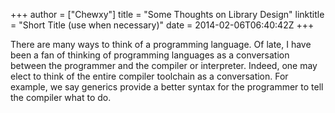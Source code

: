 +++
author = ["Chewxy"]
title = "Some Thoughts on Library Design"
linktitle = "Short Title (use when necessary)"
date = 2014-02-06T06:40:42Z
+++

There are many ways to think of a programming language. Of late, I have been a fan of thinking of programming languages as a conversation between the programmer and the compiler or interpreter. Indeed, one may elect to think of the entire compiler toolchain as a conversation. For example, we say generics provide a better syntax for the programmer to tell the compiler what to do.
